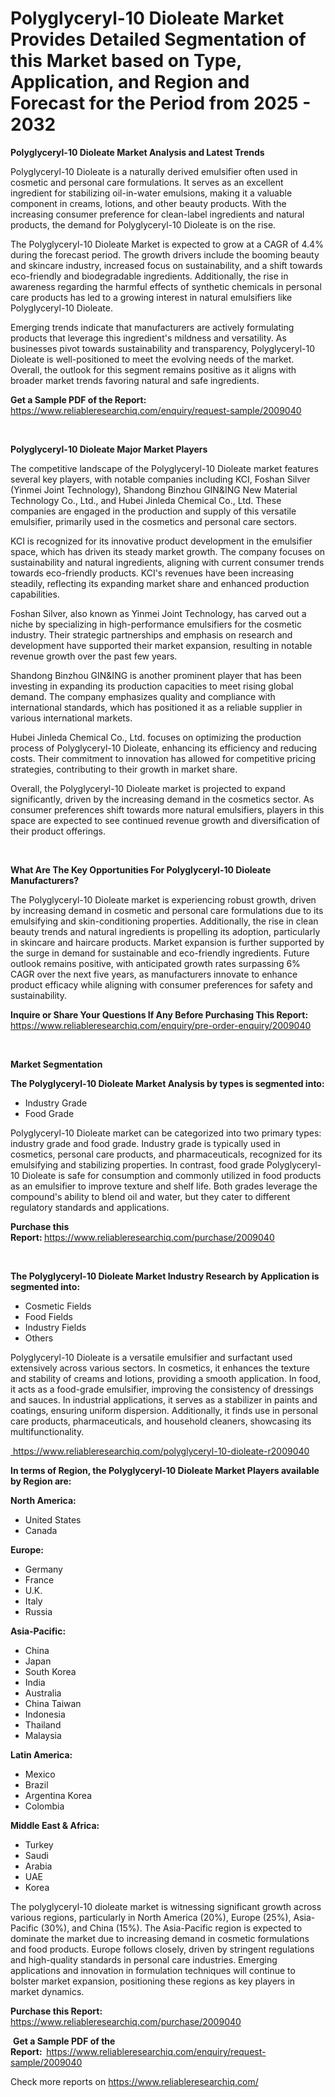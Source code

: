 <p><h1>Polyglyceryl-10 Dioleate Market Provides Detailed Segmentation of this Market based on Type, Application, and Region and Forecast for the Period from 2025 - 2032</h1></p><p><strong>Polyglyceryl-10 Dioleate Market Analysis and Latest Trends</strong></p>
<p><p>Polyglyceryl-10 Dioleate is a naturally derived emulsifier often used in cosmetic and personal care formulations. It serves as an excellent ingredient for stabilizing oil-in-water emulsions, making it a valuable component in creams, lotions, and other beauty products. With the increasing consumer preference for clean-label ingredients and natural products, the demand for Polyglyceryl-10 Dioleate is on the rise.</p><p>The Polyglyceryl-10 Dioleate Market is expected to grow at a CAGR of 4.4% during the forecast period. The growth drivers include the booming beauty and skincare industry, increased focus on sustainability, and a shift towards eco-friendly and biodegradable ingredients. Additionally, the rise in awareness regarding the harmful effects of synthetic chemicals in personal care products has led to a growing interest in natural emulsifiers like Polyglyceryl-10 Dioleate.</p><p>Emerging trends indicate that manufacturers are actively formulating products that leverage this ingredient's mildness and versatility. As businesses pivot towards sustainability and transparency, Polyglyceryl-10 Dioleate is well-positioned to meet the evolving needs of the market. Overall, the outlook for this segment remains positive as it aligns with broader market trends favoring natural and safe ingredients.</p></p>
<p><strong>Get a Sample PDF of the Report:&nbsp;</strong> <a href="https://www.reliableresearchiq.com/enquiry/request-sample/2009040?utm_campaign=2458&utm_medium=2&utm_source=Github&utm_content=ia&utm_term=03042025&utm_id=polyglyceryl-10-dioleate">https://www.reliableresearchiq.com/enquiry/request-sample/2009040</a></p>
<p>&nbsp;</p>
<p><strong>Polyglyceryl-10 Dioleate Major Market Players</strong></p>
<p><p>The competitive landscape of the Polyglyceryl-10 Dioleate market features several key players, with notable companies including KCI, Foshan Silver (Yinmei Joint Technology), Shandong Binzhou GIN&ING New Material Technology Co., Ltd., and Hubei Jinleda Chemical Co., Ltd. These companies are engaged in the production and supply of this versatile emulsifier, primarily used in the cosmetics and personal care sectors.</p><p>KCI is recognized for its innovative product development in the emulsifier space, which has driven its steady market growth. The company focuses on sustainability and natural ingredients, aligning with current consumer trends towards eco-friendly products. KCI's revenues have been increasing steadily, reflecting its expanding market share and enhanced production capabilities.</p><p>Foshan Silver, also known as Yinmei Joint Technology, has carved out a niche by specializing in high-performance emulsifiers for the cosmetic industry. Their strategic partnerships and emphasis on research and development have supported their market expansion, resulting in notable revenue growth over the past few years.</p><p>Shandong Binzhou GIN&ING is another prominent player that has been investing in expanding its production capacities to meet rising global demand. The company emphasizes quality and compliance with international standards, which has positioned it as a reliable supplier in various international markets.</p><p>Hubei Jinleda Chemical Co., Ltd. focuses on optimizing the production process of Polyglyceryl-10 Dioleate, enhancing its efficiency and reducing costs. Their commitment to innovation has allowed for competitive pricing strategies, contributing to their growth in market share.</p><p>Overall, the Polyglyceryl-10 Dioleate market is projected to expand significantly, driven by the increasing demand in the cosmetics sector. As consumer preferences shift towards more natural emulsifiers, players in this space are expected to see continued revenue growth and diversification of their product offerings.</p></p>
<p>&nbsp;</p>
<p><strong>What Are The Key Opportunities For Polyglyceryl-10 Dioleate Manufacturers?</strong></p>
<p><p>The Polyglyceryl-10 Dioleate market is experiencing robust growth, driven by increasing demand in cosmetic and personal care formulations due to its emulsifying and skin-conditioning properties. Additionally, the rise in clean beauty trends and natural ingredients is propelling its adoption, particularly in skincare and haircare products. Market expansion is further supported by the surge in demand for sustainable and eco-friendly ingredients. Future outlook remains positive, with anticipated growth rates surpassing 6% CAGR over the next five years, as manufacturers innovate to enhance product efficacy while aligning with consumer preferences for safety and sustainability.</p></p>
<p><strong>Inquire or Share Your Questions If Any Before Purchasing This Report:</strong> <a href="https://www.reliableresearchiq.com/enquiry/pre-order-enquiry/2009040?utm_campaign=2458&utm_medium=2&utm_source=Github&utm_content=ia&utm_term=03042025&utm_id=polyglyceryl-10-dioleate">https://www.reliableresearchiq.com/enquiry/pre-order-enquiry/2009040</a></p>
<p>&nbsp;</p>
<p><strong>Market Segmentation</strong></p>
<p><strong>The Polyglyceryl-10 Dioleate Market Analysis by types is segmented into:</strong></p>
<p><ul><li>Industry Grade</li><li>Food Grade</li></ul></p>
<p><p>Polyglyceryl-10 Dioleate market can be categorized into two primary types: industry grade and food grade. Industry grade is typically used in cosmetics, personal care products, and pharmaceuticals, recognized for its emulsifying and stabilizing properties. In contrast, food grade Polyglyceryl-10 Dioleate is safe for consumption and commonly utilized in food products as an emulsifier to improve texture and shelf life. Both grades leverage the compound's ability to blend oil and water, but they cater to different regulatory standards and applications.</p></p>
<p><strong>Purchase this Report:&nbsp;</strong><a href="https://www.reliableresearchiq.com/purchase/2009040?utm_campaign=2458&utm_medium=2&utm_source=Github&utm_content=ia&utm_term=03042025&utm_id=polyglyceryl-10-dioleate">https://www.reliableresearchiq.com/purchase/2009040</a></p>
<p>&nbsp;</p>
<p><strong>The Polyglyceryl-10 Dioleate Market Industry Research by Application is segmented into:</strong></p>
<p><ul><li>Cosmetic Fields</li><li>Food Fields</li><li>Industry Fields</li><li>Others</li></ul></p>
<p><p>Polyglyceryl-10 Dioleate is a versatile emulsifier and surfactant used extensively across various sectors. In cosmetics, it enhances the texture and stability of creams and lotions, providing a smooth application. In food, it acts as a food-grade emulsifier, improving the consistency of dressings and sauces. In industrial applications, it serves as a stabilizer in paints and coatings, ensuring uniform dispersion. Additionally, it finds use in personal care products, pharmaceuticals, and household cleaners, showcasing its multifunctionality.</p></p>
<p><a href="https://www.reliableresearchiq.com/polyglyceryl-10-dioleate-r2009040?utm_campaign=2458&utm_medium=2&utm_source=Github&utm_content=ia&utm_term=03042025&utm_id=polyglyceryl-10-dioleate">&nbsp;https://www.reliableresearchiq.com/polyglyceryl-10-dioleate-r2009040</a></p>
<p><strong>In terms of Region, the Polyglyceryl-10 Dioleate Market Players available by Region are:</strong></p>
<p>
    <p> <strong> North America: </strong>
        <ul>
            <li>United States</li>
            <li>Canada</li>
        </ul>
        </p> 
    <p> <strong> Europe: </strong>
        <ul>
            <li>Germany</li>
            <li>France</li>
            <li>U.K.</li>
            <li>Italy</li>
            <li>Russia</li>
        </ul>
        </p> 
    <p> <strong> Asia-Pacific: </strong>
        <ul>
            <li>China</li>
            <li>Japan</li>
            <li>South Korea</li>
            <li>India</li>
            <li>Australia</li>
            <li>China Taiwan</li>
            <li>Indonesia</li>
            <li>Thailand</li>
            <li>Malaysia</li>
        </ul>
        </p> 
    <p> <strong> Latin America: </strong>
        <ul>
            <li>Mexico</li>
            <li>Brazil</li>
            <li>Argentina Korea</li>
            <li>Colombia</li>
        </ul>
        </p> 
    <p> <strong> Middle East & Africa: </strong>
        <ul>
            <li>Turkey</li>
            <li>Saudi</li>
            <li>Arabia</li>
            <li>UAE</li>
            <li>Korea</li>
        </ul>
    </p>
    </p>
<p><p>The polyglyceryl-10 dioleate market is witnessing significant growth across various regions, particularly in North America (20%), Europe (25%), Asia-Pacific (30%), and China (15%). The Asia-Pacific region is expected to dominate the market due to increasing demand in cosmetic formulations and food products. Europe follows closely, driven by stringent regulations and high-quality standards in personal care industries. Emerging applications and innovation in formulation techniques will continue to bolster market expansion, positioning these regions as key players in market dynamics.</p></p>
<p><strong>Purchase this Report: </strong><a href="https://www.reliableresearchiq.com/purchase/2009040?utm_campaign=2458&utm_medium=2&utm_source=Github&utm_content=ia&utm_term=03042025&utm_id=polyglyceryl-10-dioleate">https://www.reliableresearchiq.com/purchase/2009040</a></p>
<p>&nbsp;<strong>Get a Sample PDF of the Report:&nbsp;&nbsp;</strong><a href="https://www.reliableresearchiq.com/enquiry/request-sample/2009040?utm_campaign=2458&utm_medium=2&utm_source=Github&utm_content=ia&utm_term=03042025&utm_id=polyglyceryl-10-dioleate">https://www.reliableresearchiq.com/enquiry/request-sample/2009040</a></p>
<p><strong></strong></p>
<p>Check more reports on <a href="https://www.reliableresearchiq.com/?utm_campaign=2458&utm_medium=2&utm_source=Github&utm_content=ia&utm_term=03042025&utm_id=polyglyceryl-10-dioleate">https://www.reliableresearchiq.com/</a></p>
